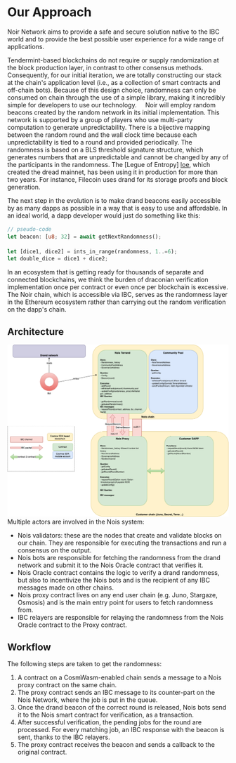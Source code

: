 # Our Approach

Noir Network aims to provide a safe and secure solution native to the IBC world and to provide the best possible user experience for a wide range of applications.

Tendermint-based blockchains do not require or supply randomization at the block production layer, in contrast to other consensus methods. Consequently, for our initial iteration, we are totally constructing our stack at the chain's application level (i.e., as a collection of smart contracts and off-chain bots). Because of this design choice, randomness can only be consumed on chain through the use of a simple library, making it incredibly simple for developers to use our technology.
 
 
Noir will employ random beacons created by the random network in its initial implementation. This network is supported by a group of players who use multi-party computation to generate unpredictability. There is a bijective mapping between the random round and the wall clock time because each unpredictability is tied to a round and provided periodically. The randomness is based on a BLS threshold signature structure, which generates numbers that are unpredictable and cannot be changed by any of the participants in the randomness. The [Legue of Entropy] [loe], which created the dread mainnet, has been using it in production for more than two years. For instance, Filecoin uses drand for its storage proofs and block generation.
 
 



The next step in the evolution is to make drand beacons easily accessible by as many dapps as possible in a way that is easy to use and affordable. In an ideal world, a dapp developer would just do something like this:

```rust
// pseudo-code
let beacon: [u8; 32] = await getNextRandomness();

let [dice1, dice2] = ints_in_range(randomness, 1..=6);
let double_dice = dice1 + dice2;
```

In an ecosystem that is getting ready for thousands of separate and connected blockchains, we think the burden of draconian verification implementation once per contract or even once per blockchain is excessive. The Noir chain, which is accessible via IBC, serves as the randomness layer in the Ethereum ecosystem rather than carrying out the random verification on the dapp's chain.
 
 

## Architecture

![Diagram](img/diagram.png "Diagram")
Multiple actors are involved in the Nois system:

- Nois validators: these are the nodes that create and validate blocks on our
  chain. They are responsible for executing the transactions and run a consensus
  on the output.
- Nois bots are responsible for fetching the randomness from the drand network
  and submit it to the Nois Oracle contract that verifies it.
- Nois Oracle contract contains the logic to verify a drand randomness, but also
  to incentivize the Nois bots and is the recipient of any IBC messages made on
  other chains.
- Nois proxy contract lives on any end user chain (e.g. Juno, Stargaze, Osmosis) and is
  the main entry point for users to fetch randomness from.
- IBC relayers are responsible for relaying the randomness from the Nois Oracle
  contract to the Proxy contract.

## Workflow

The following steps are taken to get the randomness:

1. A contract on a CosmWasm-enabled chain sends a message to a Nois proxy contract on the same chain.
2. The proxy contract sends an IBC message to its counter-part on the Nois Network, where the job is put in the queue.
3. Once the drand beacon of the correct round is released, Nois bots send it to the Nois smart contract for verification, as a transaction.
4. After successful verification, the pending jobs for the round are processed. For every matching job, an IBC response with the beacon is sent, thanks to the IBC relayers.
5. The proxy contract receives the beacon and sends a callback to the original contract.

[drand]: https://drand.love
[loe]: https://en.wikipedia.org/wiki/League_of_entropy
